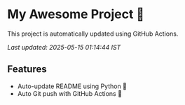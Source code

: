 # My Awesome Project 🚀

This project is automatically updated using GitHub Actions.

_Last updated: 2025-05-15 01:14:44 IST_

## Features
- Auto-update README using Python 🐍
- Auto Git push with GitHub Actions 🤖
